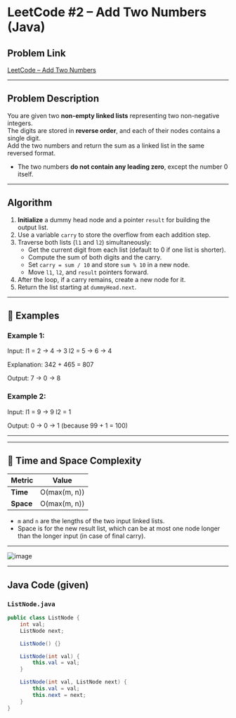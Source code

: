# LeetCode #2 – Add Two Numbers (Java)

## Problem Link
[LeetCode – Add Two Numbers](https://leetcode.com/problems/add-two-numbers/)

---

## Problem Description

You are given two **non-empty linked lists** representing two non-negative integers.  
The digits are stored in **reverse order**, and each of their nodes contains a single digit.  
Add the two numbers and return the sum as a linked list in the same reversed format.

- The two numbers **do not contain any leading zero**, except the number 0 itself.

---

## Algorithm

1. **Initialize** a dummy head node and a pointer `result` for building the output list.
2. Use a variable `carry` to store the overflow from each addition step.
3. Traverse both lists (`l1` and `l2`) simultaneously:
   - Get the current digit from each list (default to 0 if one list is shorter).
   - Compute the sum of both digits and the carry.
   - Set `carry = sum / 10` and store `sum % 10` in a new node.
   - Move `l1`, `l2`, and `result` pointers forward.
4. After the loop, if a carry remains, create a new node for it.
5. Return the list starting at `dummyHead.next`.

---

## 🧪 Examples

### Example 1:

Input:
l1 = 2 -> 4 -> 3
l2 = 5 -> 6 -> 4

Explanation:
342 + 465 = 807

Output:
7 -> 0 -> 8

### Example 2:

Input:
l1 = 9 -> 9
l2 = 1

Output:
0 -> 0 -> 1 (because 99 + 1 = 100)

---

---

## 🧠 Time and Space Complexity

| Metric     | Value                     |
|------------|---------------------------|
| **Time**   | O(max(m, n))              |
| **Space**  | O(max(m, n))              |

- `m` and `n` are the lengths of the two input linked lists.
- Space is for the new result list, which can be at most one node longer than the longer input (in case of final carry).

---

![image](https://github.com/user-attachments/assets/0d7b178c-8fa7-4f35-adeb-9b06c5834bc6)

---

## Java Code (given)

### `ListNode.java`

```java
public class ListNode {
    int val;
    ListNode next;

    ListNode() {}

    ListNode(int val) {
        this.val = val;
    }

    ListNode(int val, ListNode next) {
        this.val = val;
        this.next = next;
    }
}
